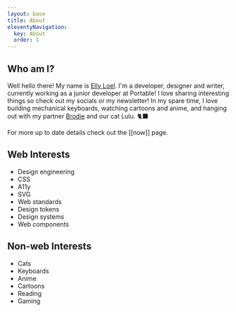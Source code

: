 ```yaml
---
layout: base
title: About
eleventyNavigation:
  key: About
  order: 1
---
```


## Who am I?

Well hello there! My name is [Elly Loel](https://ellyloel.com/). I'm a developer, designer and writer, currently working as a junior developer at Portable!
I love sharing interesting things so check out my socials or my newsletter! In my spare time, I love building mechanical keyboards, watching cartoons and anime, and hanging out with my partner [Brodie](https://nervousghost.com) and our cat Lulu. :black_cat:

For more up to date details check out the [[now]] page.

## Web Interests

- Design engineering
- CSS
- A11y
- SVG
- Web standards
- Design tokens
- Design systems
- Web components

## Non-web Interests

- Cats
- Keyboards
- Anime
- Cartoons
- Reading
- Gaming
